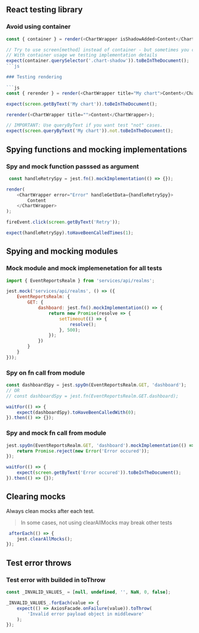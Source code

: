 ## React testing library

### Avoid using container

```js
const { container } = render(<ChartWrapper isShadowAdded>Content</ChartWrapper>);

// Try to use screen[method] instead of container - but sometimes you can't
// With container usage we testing implementation details
expect(container.querySelector('.chart-shadow')).toBeInTheDocument();
```js

### Testing rendering

```js
const { rerender } = render(<ChartWrapper title="My chart">Content</ChartWrapper>);

expect(screen.getByText('My chart')).toBeInTheDocument();

rerender(<ChartWrapper title="">Content</ChartWrapper>);

// IMPORTANT: Use queryByText if you want test "not" cases.
expect(screen.queryByText('My chart')).not.toBeInTheDocument();
```

## Spying functions and mocking implementations

### Spy and mock function passsed as argument

```js
 const handleRetrySpy = jest.fn().mockImplementation(() => {});

render(
    <ChartWrapper error="Error" handleGetData={handleRetrySpy}>
        Content
    </ChartWrapper>
);

fireEvent.click(screen.getByText('Retry'));

expect(handleRetrySpy).toHaveBeenCalledTimes(1);
```

## Spying and mocking modules

### Mock module and mock implemenetation for all tests

```js
import { EventReportsRealm } from 'services/api/realms';

jest.mock('services/api/realms', () => ({
    EventReportsRealm: {
        GET: {
            dashboard: jest.fn().mockImplementation(() => {
                return new Promise(resolve => {
                    setTimeout(() => {
                        resolve();
                    }, 500);
                });
            })
        }
    }
}));
```

### Spy on fn call from module

```js
const dashboardSpy = jest.spyOn(EventReportsRealm.GET, 'dashboard');
// OR
// const dashboardSpy = jest.fn(EventReportsRealm.GET.dashboard);

waitFor(() => {
    expect(dashboardSpy).toHaveBeenCalledWith(0);
}).then(() => {});
```

### Spy and mock fn call from module

```js
jest.spyOn(EventReportsRealm.GET, 'dashboard').mockImplementation(() => {
    return Promise.reject(new Error('Error occured'));
});

waitFor(() => {
    expect(screen.getByText('Error occured')).toBeInTheDocument();
}).then(() => {});
```

## Clearing mocks

Always clean mocks after each test.

> In some cases, not using clearAllMocks may break other tests

```js
 afterEach(() => {
    jest.clearAllMocks();
});
```

## Test error throws

### Test error with builded in toThrow

```js
const _INVALID_VALUES_ = [null, undefined, '', NaN, 0, false];

_INVALID_VALUES_.forEach(value => {
    expect(() => AxiosFacade.onFailure(value)).toThrow(
        'Invalid error payload object in middleware'
    );
});
```
